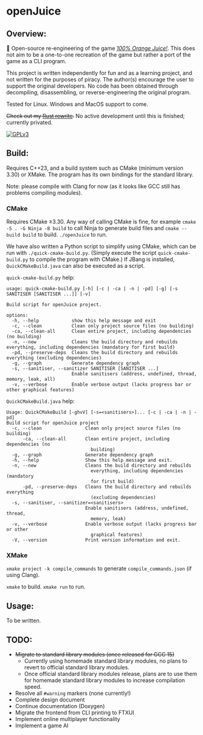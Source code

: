 # openJuice

## Overview:
🍊 Open-source re-engineering of the game [*100% Orange Juice!*](https://store.steampowered.com/app/282800).
This does not aim to be a one-to-one recreation of the game but rather a port of the game as a CLI program.

This project is written independently for fun and as a learning project, and not written for the purposes of piracy. The author(s) encourage the user to support the original developers. No code has been obtained through decompiling, disassembling, or reverse-engineering the original program.

Tested for Linux. Windows and MacOS support to come.

~~Check out my [Rust rewrite](https://github.com/mikomikotaishi/openjuice-rs).~~ No active development until this is finished; currently privated.

[![GPLv3](https://img.shields.io/badge/license-GPLv3-green)](#)

## Build:
Requires C++23, and a build system such as CMake (minimum version 3.30) or XMake. The program has its own bindings for the standard library.

Note: please compile with Clang for now (as it looks like GCC still has problems compiling modules).

### CMake
Requires CMake ≥3.30. 
Any way of calling CMake is fine, for example `cmake -S . -G Ninja -B build` to call Ninja to generate build files and `cmake --build build` to build. `./openJuice` to run.

We have also written a Python script to simplify using CMake, which can be run with `./quick-cmake-build.py`. (Simply execute the script `quick-cmake-build.py` to compile the program with CMake.) If JBang is installed, `QuickCMakeBuild.java` can also be executed as a script.

`quick-cmake-build.py` help:
```
usage: quick-cmake-build.py [-h] [-c | -ca | -n | -pd] [-g] [-s SANITISER [SANITISER ...]] [-v]

Build script for openJuice project.

options:
  -h, --help            show this help message and exit
  -c, --clean           Clean only project source files (no building)
  -ca, --clean-all      Clean entire project, including dependencies (no building)
  -n, --new             Cleans the build directory and rebuilds everything, including dependencies (mandatory for first build)
  -pd, --preserve-deps  Cleans the build directory and rebuilds everything (excluding dependencies)
  -g, --graph           Generate dependency graph
  -s, --sanitiser, --sanitizer SANITISER [SANITISER ...]
                        Enable sanitisers (address, undefined, thread, memory, leak, all)
  -v, --verbose         Enable verbose output (lacks progress bar or other graphical features)
```

`QuickCMakeBuild.java` help:
```
Usage: QuickCMakeBuild [-ghvV] [-s=<sanitisers>]... [-c | -ca | -n | -pd]
Build script for openJuice project
  -c, --clean                Clean only project source files (no building)
      -ca, --clean-all       Clean entire project, including dependencies (no
                               building)
  -g, --graph                Generate dependency graph
  -h, --help                 Show this help message and exit.
  -n, --new                  Cleans the build directory and rebuilds
                               everything, including dependencies (mandatory
                               for first build)
      -pd, --preserve-deps   Cleans the build directory and rebuilds everything
                               (excluding dependencies)
  -s, --sanitiser, --sanitizer=<sanitisers>
                             Enable sanitisers (address, undefined, thread,
                               memory, leak)
  -v, --verbose              Enable verbose output (lacks progress bar or other
                               graphical features)
  -V, --version              Print version information and exit.
```

### XMake
`xmake project -k compile_commands` to generate `compile_commands.json` (if using Clang).

`xmake` to build. `xmake run` to run.

## Usage:
To be written.

## TODO:
* ~~Migrate to standard library modules (once released for GCC 15)~~
    - Currently using homemade standard library modules, no plans to revert to official standard library modules.
    - Once official standard library modules release, plans are to use them for homemade standard library modules to increase compilation speed.
* Resolve all `#warning` markers (none currently!)
* Complete design document
* Continue documentation (Doxygen)
* Migrate the frontend from CLI printing to FTXUI
* Implement online multiplayer functionality
* Implement a game AI
